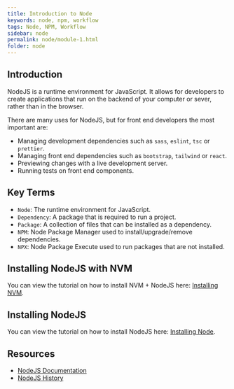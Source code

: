 ```yaml
---
title: Introduction to Node
keywords: node, npm, workflow
tags: Node, NPM, Workflow
sidebar: node
permalink: node/module-1.html
folder: node
---
```


## Introduction

NodeJS is a runtime environment for JavaScript. It allows for developers to create applications that run on the backend of your computer or sever, rather than in the browser.

There are many uses for NodeJS, but for front end developers the most important are:

- Managing development dependencies such as `sass`, `eslint`, `tsc` or `prettier`.
- Managing front end dependencies such as `bootstrap`, `tailwind` or `react`.
- Previewing changes with a live development server.
- Running tests on front end components.

## Key Terms

- `Node`: The runtime environment for JavaScript.
- `Dependency`: A package that is required to run a project.
- `Package`: A collection of files that can be installed as a dependency.
- `NPM`: Node Package Manager used to install/upgrade/remove dependencies.
- `NPX`: Node Package Execute used to run packages that are not installed.

## Installing NodeJS with NVM

You can view the tutorial on how to install NVM + NodeJS here: [Installing NVM](https://noroff-content.gitlab.io/feu/node/installing-nvm.html).

## Installing NodeJS

You can view the tutorial on how to install NodeJS here: [Installing Node](https://noroff-content.gitlab.io/feu/node/installing-node.html).

## Resources

- [NodeJS Documentation](https://nodejs.org/en/)
- [NodeJS History](https://nodejs.dev/learn/a-brief-history-of-nodejs)